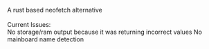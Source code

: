 A rust based neofetch alternative
<br>
<br>
Current Issues:
<br>
No storage/ram output because it was returning incorrect values
No mainboard name detection

